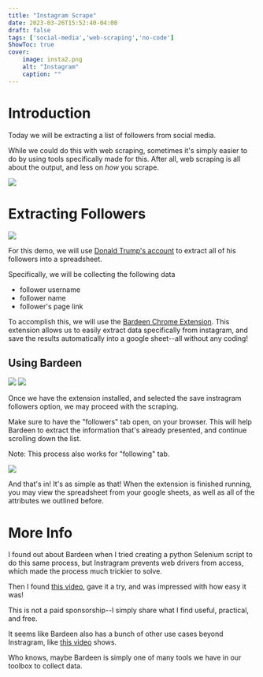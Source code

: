 ```yaml
---
title: "Instagram Scrape"
date: 2023-03-26T15:52:40-04:00
draft: false
tags: ['social-media','web-scraping','no-code']
ShowToc: true
cover:
    image: insta2.png
    alt: "Instagram"
    caption: ""
---
```

# Introduction

Today we will be extracting a list of followers from social media.

While we could do this with web scraping, sometimes it's simply easier to do by using tools specifically made for this. After all, web scraping is all about the output, and less on *how* you scrape.

![](/insta1.gif)

# Extracting Followers 

![](/insta3.png)

For this demo, we will use [Donald Trump's account](https://www.instagram.com/realdonaldtrump/) to extract all of his followers into a spreadsheet. 

Specifically, we will be collecting the following data
- follower username
- follower name
- follower's page link

To accomplish this, we will use the [Bardeen Chrome Extension](https://chrome.google.com/webstore/detail/bardeen-automate-manual-w/ihhkmalpkhkoedlmcnilbbhhbhnicjga). This extension allows us to easily extract data specifically from instagram, and save the results automatically into a google sheet--all without any coding!

## Using Bardeen 

![](/insta4.png)
![](/insta7.png)

Once we have the extension installed, and selected the save instragram followers option, we may proceed with the scraping.

Make sure to have the "followers" tab open, on your browser. This will help Bardeen to extract the information that's already presented, and continue scrolling down the list.

Note: This process also works for "following" tab.

![](/insta6.png)

And that's in! It's as simple as that! When the extension is finished running, you may view the spreadsheet from your google sheets, as well as all of the attributes we outlined before.

# More Info

I found out about Bardeen when I tried creating a python Selenium script to do this same process, but Instragram prevents web drivers from access, which made the process much trickier to solve.

Then I found [this video](https://www.youtube.com/watch?v=9kgvVes6Ixs&t=296s), gave it a try, and was impressed with how easy it was! 

This is not a paid sponsorship--I simply share what I find useful, practical, and free. 

It seems like Bardeen also has a bunch of other use cases beyond Instragram, like [this video](https://www.youtube.com/watch?v=9kgvVes6Ixs&t=296s) shows.

Who knows, maybe Bardeen is simply one of many tools we have in our toolbox to collect data.

